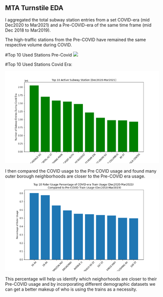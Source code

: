 ## MTA Turnstile EDA

I aggregated the total subway station entries from a set COVID-era (mid Dec2020 to Mar2021) and a Pre-COVID-era of the same time frame (mid Dec 2018 to Mar2019).

The high-traffic stations from the Pre-COVID have remained the same respective volume during COVID. 

#Top 10 Used Stations Pre-Covid
![](PreCoivdEraUsage.png)





















#Top 10 Used Stations Covid Era:

![](COVIDEraUsage.png)










I then compared the COVID usage to the Pre COVID usage and found many outer borough neighborhoods are closer to the Pre-COVID era usage. 
![](RiderPercentage.png)






This percentage will help us identify which neighorhoods are closer to their Pre-COVID usage and by incorporating different demographic datasets we can get a better makeup of who is using the trains as a necessity.
